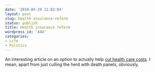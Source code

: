 ```yaml
---
date: '2010-04-29 11:02:04'
layout: post
slug: health-insurance-reform
status: publish
title: Health insurance reform
wordpress_id: '444'
categories:
- Life
- Politics
---
```


An interesting article on an option to actually help [cut health care costs](http://www.slate.com/id/2252221/pagenum/all/).  I mean, apart from just culling the herd with death panels, obviously.
